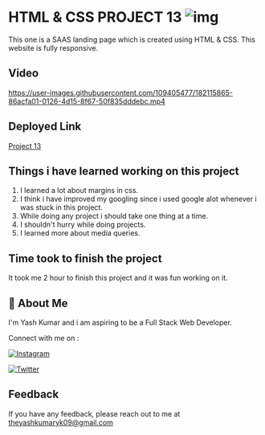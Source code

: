 
# HTML & CSS PROJECT 13 ![img](https://img.shields.io/badge/PROJECT%2013-HTML%20%26%20CSS-orange)

This one is a SAAS landing page which is created using HTML & CSS. This website is fully responsive.
## Video


https://user-images.githubusercontent.com/109405477/182115865-86acfa01-0126-4d15-8f67-50f835dddebc.mp4




## Deployed Link

[Project 13](https://projectthirteen.netlify.app/)


## Things i have learned working on this project

1. I learned a lot about margins in css.
3. I think i have improved my googling since i used google alot whenever i was stuck in this project.
4. While doing any project i should take one thing at a time.
5. I shouldn't hurry while doing projects.
6. I learned more about media queries.

## Time took to finish the project

It took me 2 hour to finish this project and it was fun working on it.
## 🚀 About Me
I'm Yash Kumar and i am aspiring to be a Full Stack Web Developer.

Connect with me on :

[![Instagram](https://img.shields.io/badge/Instagram-%23E4405F.svg?style=for-the-badge&logo=Instagram&logoColor=white)](https://www.instagram.com/theyash_yk09/)

[![Twitter](https://img.shields.io/badge/Twitter-%231DA1F2.svg?style=for-the-badge&logo=Twitter&logoColor=white)](https://www.twitter.com/theyash_yk09/)

## Feedback

If you have any feedback, please reach out to me at theyashkumaryk09@gmail.com

